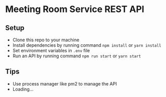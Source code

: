 # Meeting Room Service REST API

## Setup

- Clone this repo to your machine
- Install dependencies by running command `npm install` or `yarn install`
- Set environment variables in `.env` file
- Run an API by running command `npm run start` or `yarn start`

## Tips

- Use process manager like pm2 to manage the API
- Loading...
